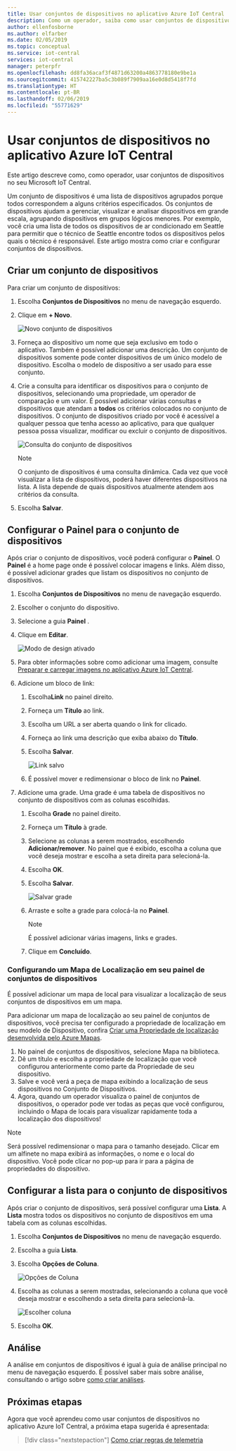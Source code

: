 ```yaml
---
title: Usar conjuntos de dispositivos no aplicativo Azure IoT Central | Microsoft Docs
description: Como um operador, saiba como usar conjuntos de dispositivos no aplicativo Azure IoT Central.
author: ellenfosborne
ms.author: elfarber
ms.date: 02/05/2019
ms.topic: conceptual
ms.service: iot-central
services: iot-central
manager: peterpfr
ms.openlocfilehash: dd8fa36acaf3f4871d63200a4863778180e9be1a
ms.sourcegitcommit: 415742227ba5c3b089f7909aa16e0d8d5418f7fd
ms.translationtype: HT
ms.contentlocale: pt-BR
ms.lasthandoff: 02/06/2019
ms.locfileid: "55771629"
---
```

# <a name="use-device-sets-in-your-azure-iot-central-application"></a>Usar conjuntos de dispositivos no aplicativo Azure IoT Central

Este artigo descreve como, como operador, usar conjuntos de dispositivos no seu Microsoft IoT Central.

Um conjunto de dispositivos é uma lista de dispositivos agrupados porque todos correspondem a alguns critérios especificados. Os conjuntos de dispositivos ajudam a gerenciar, visualizar e analisar dispositivos em grande escala, agrupando dispositivos em grupos lógicos menores. Por exemplo, você cria uma lista de todos os dispositivos de ar condicionado em Seattle para permitir que o técnico de Seattle encontre todos os dispositivos pelos quais o técnico é responsável. Este artigo mostra como criar e configurar conjuntos de dispositivos.

## <a name="create-a-device-set"></a>Criar um conjunto de dispositivos

Para criar um conjunto de dispositivos:

1. Escolha **Conjuntos de Dispositivos** no menu de navegação esquerdo.

1. Clique em **+ Novo**.

    ![Novo conjunto de dispositivos](media/howto-use-device-sets-experimental/image1.png)

1. Forneça ao dispositivo um nome que seja exclusivo em todo o aplicativo. Também é possível adicionar uma descrição. Um conjunto de dispositivos somente pode conter dispositivos de um único modelo de dispositivo. Escolha o modelo de dispositivo a ser usado para esse conjunto.

1. Crie a consulta para identificar os dispositivos para o conjunto de dispositivos, selecionando uma propriedade, um operador de comparação e um valor. É possível adicionar várias consultas e dispositivos que atendam a **todos** os critérios colocados no conjunto de dispositivos. O conjunto de dispositivos criado por você é acessível a qualquer pessoa que tenha acesso ao aplicativo, para que qualquer pessoa possa visualizar, modificar ou excluir o conjunto de dispositivos.

    ![Consulta do conjunto de dispositivos](media/howto-use-device-sets-experimental/image2.png)

    > [!NOTE]
    > O conjunto de dispositivos é uma consulta dinâmica. Cada vez que você visualizar a lista de dispositivos, poderá haver diferentes dispositivos na lista. A lista depende de quais dispositivos atualmente atendem aos critérios da consulta.

1. Escolha **Salvar**.

## <a name="configure-the-dashboard-for-your-device-set"></a>Configurar o Painel para o conjunto de dispositivos

Após criar o conjunto de dispositivos, você poderá configurar o **Painel**. O **Painel** é a home page onde é possível colocar imagens e links. Além disso, é possível adicionar grades que listam os dispositivos no conjunto de dispositivos.

1. Escolha **Conjuntos de Dispositivos** no menu de navegação esquerdo.

1. Escolher o conjunto do dispositivo.

1. Selecione a guia **Painel** .

1. Clique em **Editar**.

    ![Modo de design ativado](media/howto-use-device-sets-experimental/image3.png)

1. Para obter informações sobre como adicionar uma imagem, consulte [Preparar e carregar imagens no aplicativo Azure IoT Central](howto-prepare-images-experimental.md?toc=/azure/iot-central-experimental/toc.json&bc=/azure/iot-central-experimental/breadcrumb/toc.json).

1. Adicione um bloco de link:
    1. Escolha**Link** no painel direito.
    1. Forneça um **Título** ao link.
    1. Escolha um URL a ser aberta quando o link for clicado.
    1. Forneça ao link uma descrição que exiba abaixo do **Título**.
    1. Escolha **Salvar**.

        ![Link salvo](media/howto-use-device-sets-experimental/image7.png)

    1. É possível mover e redimensionar o bloco de link no **Painel**.

1. Adicione uma grade. Uma grade é uma tabela de dispositivos no conjunto de dispositivos com as colunas escolhidas.
    1. Escolha **Grade** no painel direito.
    1. Forneça um **Título** à grade.
    1. Selecione as colunas a serem mostrados, escolhendo **Adicionar/remover**. No painel que é exibido, escolha a coluna que você deseja mostrar e escolha a seta direita para selecioná-la.
    1. Escolha **OK**.
    1. Escolha **Salvar**.

        ![Salvar grade](media/howto-use-device-sets-experimental/image9.png)

    1. Arraste e solte a grade para colocá-la no **Painel**.

        > [!NOTE]
        > É possível adicionar várias imagens, links e grades.
  
    1. Clique em **Concluído**.

### <a name="configuring-location-map-in-your-device-sets-dashboard"></a>Configurando um Mapa de Localização em seu painel de conjuntos de dispositivos

É possível adicionar um mapa de local para visualizar a localização de seus conjuntos de dispositivos em um mapa.

Para adicionar um mapa de localização ao seu painel de conjuntos de dispositivos, você precisa ter configurado a propriedade de localização em seu modelo de Dispositivo, confira [Criar uma Propriedade de localização desenvolvida pelo Azure Mapas](howto-set-up-template-experimental.md?toc=/azure/iot-central-experimental/toc.json&bc=/azure/iot-central-experimental/breadcrumb/toc.json).

1. No painel de conjuntos de dispositivos, selecione Mapa na biblioteca.
2. Dê um título e escolha a propriedade de localização que você configurou anteriormente como parte da Propriedade de seu dispositivo.
3. Salve e você verá a peça de mapa exibindo a localização de seus dispositivos no Conjunto de Dispositivos.
4. Agora, quando um operador visualiza o painel de conjuntos de dispositivos, o operador pode ver todas as peças que você configurou, incluindo o Mapa de locais para visualizar rapidamente toda a localização dos dispositivos! 
    
> [!NOTE] 
> Será possível redimensionar o mapa para o tamanho desejado. Clicar em um alfinete no mapa exibirá as informações, o nome e o local do dispositivo. Você pode clicar no pop-up para ir para a página de propriedades do dispositivo.  

## <a name="configure-the-list-for-your-device-set"></a>Configurar a lista para o conjunto de dispositivos

Após criar o conjunto de dispositivos, será possível configurar uma **Lista**. A **Lista** mostra todos os dispositivos no conjunto de dispositivos em uma tabela com as colunas escolhidas.

1. Escolha **Conjuntos de Dispositivos** no menu de navegação esquerdo.

1. Escolha a guia **Lista**.

1. Escolha **Opções de Coluna**.

    ![Opções de Coluna](media/howto-use-device-sets-experimental/image11.png)

1. Escolha as colunas a serem mostradas, selecionando a coluna que você deseja mostrar e escolhendo a seta direita para selecioná-la.

    ![Escolher coluna](media/howto-use-device-sets-experimental/image12.png)

1. Escolha **OK**.

## <a name="analytics"></a>Análise

A análise em conjuntos de dispositivos é igual à guia de análise principal no menu de navegação esquerdo. É possível saber mais sobre análise, consultando o artigo sobre [como criar análises](howto-use-device-sets-experimental.md?toc=/azure/iot-central-experimental/toc.json&bc=/azure/iot-central-experimental/breadcrumb/toc.json).

## <a name="next-steps"></a>Próximas etapas

Agora que você aprendeu como usar conjuntos de dispositivos no aplicativo Azure IoT Central, a próxima etapa sugerida é apresentada:

> [!div class="nextstepaction"]
> [Como criar regras de telemetria](howto-create-telemetry-rules-experimental.md?toc=/azure/iot-central-experimental/toc.json&bc=/azure/iot-central-experimental/breadcrumb/toc.json)
